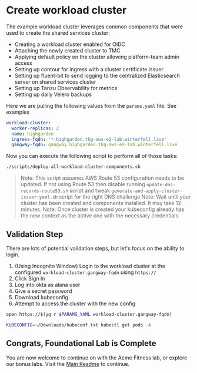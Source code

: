 # Create workload cluster

The example workload cluster leverages common components that were used to create the shared services cluster:

- Creating a workload cluster enabled for OIDC
- Attaching the newly created cluster to TMC
- Applying default policy on the cluster allowing platform-team admin access
- Setting up contour for ingress with a cluster certificate issuer
- Setting up fluent-bit to send logging to the centralized Elasticsearch server on shared services cluster
- Setting up Tanzu Observability for metrics
- Setting up daily Velero backups

Here we are pulling the following values from the `params.yaml` file.  See examples

```yaml
workload-cluster:
  worker-replicas: 2
  name: highgarden
  ingress-fqdn: '*.highgarden.tkg-aws-e2-lab.winterfell.live'
  gangway-fqdn: gangway.highgarden.tkg-aws-e2-lab.winterfell.live
```

Now you can execute the following script to perform all of those tasks:

```bash
./scripts/deploy-all-workload-cluster-components.sh
```

>Note: This script assumes AWS Route 53 configuration needs to be updated. If not using Route 53 then disable running `update-dns-records-route53.sh` script and tweak `generate-and-apply-cluster-issuer-yaml.sh` script for the right DNS challenge
>Note: Wait until your cluster has been created and components installed. It may take 12 minutes.
>Note: Once cluster is created your kubeconfig already has the new context as the active one with the necessary credentials

## Validation Step

There are lots of potential validation steps, but let's focus on the ability to login.

1. (Using Incognito Window) Login to the workload cluster at the configured `workload-cluster.gangway-fqdn` using `https://`
2. Click Sign In
3. Log into okta as alana user
4. Give a secret password
5. Download kubeconfig
6. Attempt to access the cluster with the new config

```bash
open https://$(yq r $PARAMS_YAML workload-cluster.gangway-fqdn)

KUBECONFIG=~/Downloads/kubeconf.txt kubectl get pods -A
```

## Congrats, Foundational Lab is Complete

You are now welcome to continue on with the Acme Fitness lab, or explore our bonus labs. Visit the [Main Readme](../../../Readme.md) to continue.